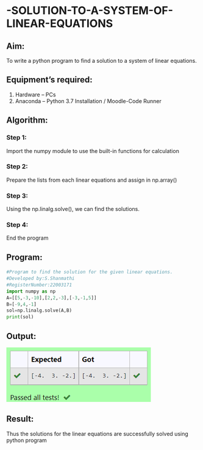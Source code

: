 # -SOLUTION-TO-A-SYSTEM-OF-LINEAR-EQUATIONS
## Aim:
To write a python program to find a solution to a system of linear equations.
## Equipment’s required:
1. 	Hardware – PCs
2. 	Anaconda – Python 3.7 Installation / Moodle-Code Runner
## Algorithm:
### Step 1: 
Import the numpy module to use the built-in functions for calculation
### Step 2: 
Prepare the lists from each linear equations and assign in np.array()
### Step 3: 
Using the np.linalg.solve(), we can find the solutions.
### Step 4: 
End the program
## Program:
```python
#Program to find the solution for the given linear equations.
#Developed by:S.Shanmathi
#RegisterNumber:22003171
import numpy as np
A=[[5,-3,-10],[2,2,-3],[-3,-1,5]]
B=[-9,4,-1]
sol=np.linalg.solve(A,B)
print(sol)
```
## Output:
![OUTPUT](Maths1.png)

## Result: 
Thus the solutions for the linear equations are successfully solved using python program
